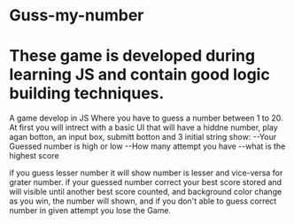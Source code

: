 # Guss-my-number
# These game is developed during learning JS and contain good logic building techniques.
A game develop in JS Where you have to guess a number between 1 to 20. 
At first you will intrect with a basic UI that will have a hiddne number, play agan botton, an input box, submitt botton and 3 initial string show:
--Your Guessed number is high or low 
--How many attempt you have 
--what is the highest score

if you guess lesser number it will show number is lesser and vice-versa for grater number. 
if your guessed number correct your best score stored and will visible until another best score counted, and background color change as you win, the number will shown, 
and if you don't able to guess correct number in given attempt you lose the Game.
